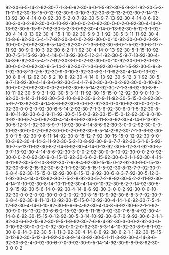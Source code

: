 92-30-6-5-14-2-92-30-7-1-3-6-92-30-6-0-1-5-92-30-5-9-3-1-92-30-5-3-11-11-92-30-15-15-0-12-92-30-9-0-10-3-92-30-6-2-13-2-92-30-7-14-13-13-92-30-4-14-0-0-92-30-5-2-0-7-92-30-5-9-7-13-92-30-4-14-8-6-92-30-3-0-0-2-92-30-0-0-10-92-30-0-0-2-0-92-30-0-0-2-0-92-30-4-14-0-13-92-30-5-15-9-7-92-30-5-2-3-0-92-30-4-14-0-13-92-30-5-12-3-1-92-30-4-14-0-13-92-30-4-15-1-10-92-30-5-9-3-1-92-30-5-3-11-11-92-30-4-14-8-6-92-30-5-4-1-7-92-30-3-0-0-2-92-30-0-0-10-92-30-0-0-2-0-92-30-0-0-2-0-92-30-6-5-14-2-92-30-7-1-3-6-92-30-6-0-1-5-92-30-6-11-7-11-92-30-9-0-10-3-92-30-6-2-1-1-92-30-4-14-0-13-92-30-5-1-15-10-92-30-7-5-1-15-92-30-4-14-0-13-92-30-5-12-3-1-92-30-5-9-7-13-92-30-4-14-8-6-92-30-5-4-1-7-92-30-3-0-0-2-92-30-0-0-10-92-30-0-0-2-0-92-30-0-0-2-0-92-30-6-5-14-2-92-30-7-1-3-6-92-30-6-0-1-5-92-30-5-9-3-1-92-30-8-13-2-5-92-30-9-0-10-3-92-30-6-2-1-1-92-30-4-14-0-13-92-30-8-8-4-12-92-30-5-2-10-8-92-30-4-14-0-13-92-30-5-12-3-1-92-30-5-9-7-13-92-30-4-14-8-6-92-30-5-4-1-7-92-30-3-0-0-2-92-30-0-0-10-92-30-0-0-2-0-92-30-0-0-2-0-92-30-6-5-14-2-92-30-7-1-3-6-92-30-8-8-10-11-92-30-5-9-3-1-92-30-5-3-11-11-92-30-15-15-0-12-92-30-9-0-10-3-92-30-4-14-3-11-92-30-5-2-10-8-92-30-6-2-9-11-92-30-5-15-0-3-92-30-5-9-7-13-92-30-4-14-8-6-92-30-3-0-0-2-92-30-0-0-10-92-30-0-0-2-0-92-30-0-0-2-0-92-30-6-5-14-2-92-30-7-1-3-6-92-30-6-0-1-5-92-30-8-8-10-11-92-30-6-2-9-11-92-30-5-15-0-3-92-30-15-15-0-12-92-30-9-0-10-3-92-30-6-7-4-0-92-30-4-14-8-6-92-30-5-11-8-3-92-30-4-14-0-13-92-30-5-12-3-1-92-30-5-9-7-13-92-30-4-14-8-6-92-30-3-0-0-2-92-30-0-0-10-92-30-0-0-2-0-92-30-0-0-2-0-92-30-6-5-14-2-92-30-7-1-3-6-92-30-6-0-1-5-92-30-9-6-11-14-92-30-8-15-12-7-92-30-15-15-0-12-92-30-9-0-10-3-92-30-4-14-3-11-92-30-5-2-10-8-92-30-9-6-7-7-92-30-5-1-6-5-92-30-7-5-13-11-92-30-8-2-14-6-92-30-4-14-0-13-92-30-5-12-3-1-92-30-5-9-7-13-92-30-4-14-8-6-92-30-3-0-0-2-92-30-0-0-10-92-30-0-0-2-0-92-30-0-0-2-0-92-30-9-0-15-13-92-30-6-6-2-15-92-30-6-2-1-1-92-30-4-14-3-11-92-30-5-2-10-8-92-30-7-6-8-4-92-30-15-15-0-12-92-30-9-0-15-13-92-30-6-6-2-15-92-30-6-2-1-1-92-30-5-15-1-5-92-30-8-13-7-7-92-30-7-6-8-4-92-30-15-15-0-12-92-30-8-15-13-9-92-30-6-8-3-7-92-30-5-12-3-1-92-30-4-14-0-13-92-30-7-5-2-8-92-30-5-7-2-8-92-30-5-2-2-11-92-30-4-14-11-10-92-30-8-14-10-11-92-30-4-14-0-10-92-30-6-2-7-14-92-30-5-3-9-15-92-30-5-6-14-0-92-30-4-14-8-6-92-30-3-0-0-2-92-30-0-0-10-92-30-0-0-2-0-92-30-0-0-2-0-92-30-8-15-13-9-92-30-6-8-3-7-92-30-7-6-8-4-92-30-8-11-13-13-92-30-15-15-0-12-92-30-4-14-1-6-92-30-7-5-4-12-92-30-4-14-0-10-92-30-9-6-6-4-92-30-4-14-8-6-92-30-6-2-1-1-92-30-9-0-15-13-92-30-6-6-2-15-92-30-5-11-15-9-92-30-7-6-8-4-92-30-4-14-8-6-92-30-15-15-0-12-92-30-5-3-14-10-92-30-6-7-0-9-92-30-6-2-1-1-92-30-6-6-2-15-92-30-9-5-1-9-92-30-7-6-8-4-92-30-3-0-0-2-92-30-0-0-10-92-30-0-0-2-0-92-30-0-0-2-0-92-30-5-3-14-10-92-30-8-9-8-1-92-30-8-9-14-3-92-30-5-1-11-3-92-30-4-14-8-6-92-30-6-2-1-1-92-30-15-15-0-12-92-30-5-12-3-1-92-30-8-9-14-3-92-30-5-1-11-3-92-30-4-14-8-6-92-30-6-2-4-0-92-30-6-7-0-9-92-30-9-5-14-14-92-30-9-8-9-8-92-30-3-0-0-2
